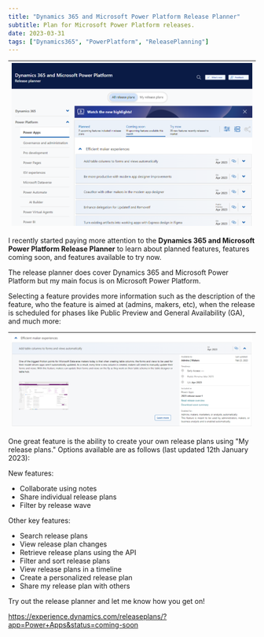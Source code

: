 ```yaml
---
title: "Dynamics 365 and Microsoft Power Platform Release Planner"
subtitle: Plan for Microsoft Power Platform releases.
date: 2023-03-31
tags: ["Dynamics365", "PowerPlatform", "ReleasePlanning"]
---
```


|![Dynamics 365 and Microsoft Power Platform Release Planner.](/img/2023-03-31-d365-pp-release-planner/d365-pp-release-planner.png "Dynamics 365 and Microsoft Power Platform Release Planner.")|
|-|

I recently started paying more attention to the **Dynamics 365 and Microsoft Power Platform Release Planner** to learn about planned features, features coming soon, and features available to try now.

The release planner does cover Dynamics 365 and Microsoft Power Platform but my main focus is on Microsoft Power Platform.

Selecting a feature provides more information such as the description of the feature, who the feature is aimed at (admins, makers, etc), when the release is scheduled for phases like Public Preview and General Availability (GA), and much more:

|![Close up of feature 'Add table columns to forms and views automatically'.](/img/2023-03-31-d365-pp-release-planner/feature-close-up.png "Close up of feature 'Add table columns to forms and views automatically'.")|
|-|

One great feature is the ability to create your own release plans using "My release plans." Options available are as follows (last updated 12th January 2023):

New features:

- Collaborate using notes
- Share individual release plans
- Filter by release wave

Other key features:

- Search release plans
- View release plan changes
- Retrieve release plans using the API
- Filter and sort release plans
- View release plans in a timeline
- Create a personalized release plan
- Share my release plan with others

Try out the release planner and let me know how you get on!

https://experience.dynamics.com/releaseplans/?app=Power+Apps&status=coming-soon